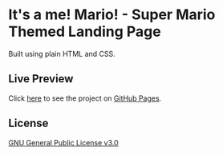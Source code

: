 # It's a me! Mario! - Super Mario Themed Landing Page

Built using plain HTML and CSS.

## Live Preview

Click [here](https://tolunaydundar.github.io/its-a-me-mario) to see the project on [GitHub Pages](https://pages.github.com/).

## License

[GNU General Public License v3.0](https://github.com/tolunaydundar/super-mario-themed-portfolio-landing-page/blob/main/LICENSE)
